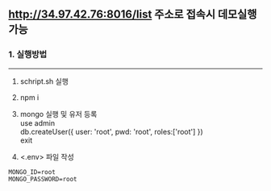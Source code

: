 ## http://34.97.42.76:8016/list 주소로 접속시 데모실행가능

### 1. 실행방법
---
1. schript.sh 실행

2. npm i

3. mongo 실행 및 유저 등록  
  use admin  
  db.createUser({ user: 'root', pwd: 'root', roles:['root'] })  
  exit


4. <.env> 파일 작성
~~~
MONGO_ID=root
MONGO_PASSWORD=root

~~~

